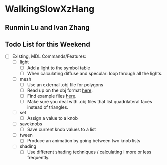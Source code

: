 # WalkingSlowXzHang
## Runmin Lu and Ivan Zhang
## Todo List for this Weekend
- [ ]  Existing, MDL Commands/Features:
	- [ ]  light
		- [ ]  Add a light to the symbol table
		- [ ]  When calculating diffuse and specular: loop through all the lights.
	- [ ]  mesh
		- [ ]  Use an external .obj file for polygons
		- [ ]  Read up on the obj format [here](https://en.wikipedia.org/wiki/Wavefront_.obj_file).
		- [ ]  Find example files [here](http://people.sc.fsu.edu/~jburkardt/data/obj/obj.html).
		- [ ]  Make sure you deal with .obj files that list quadrilateral faces instead of triangles.
	- [ ]  set
		- [ ]  Assign a value to a knob
	- [ ]  saveknobs
		- [ ]  Save current knob values to a list
	- [ ]  tween
		- [ ]  Produce an animation by going between two knob lists
	- [ ]  shading
		- [ ]  Use different shading techniques / calculating I more or less frequently.
